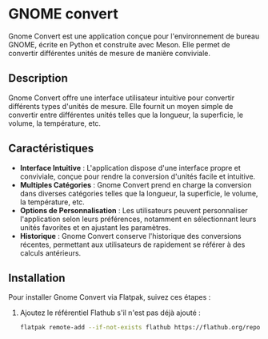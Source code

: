 GNOME convert
=============================

Gnome Convert est une application conçue pour l'environnement de bureau GNOME, écrite en Python et construite avec Meson. Elle permet de convertir différentes unités de mesure de manière conviviale.

## Description

Gnome Convert offre une interface utilisateur intuitive pour convertir différents types d'unités de mesure. Elle fournit un moyen simple de convertir entre différentes unités telles que la longueur, la superficie, le volume, la température, etc.

## Caractéristiques

- **Interface Intuitive** : L'application dispose d'une interface propre et conviviale, conçue pour rendre la conversion d'unités facile et intuitive.
- **Multiples Catégories** : Gnome Convert prend en charge la conversion dans diverses catégories telles que la longueur, la superficie, le volume, la température, etc.
- **Options de Personnalisation** : Les utilisateurs peuvent personnaliser l'application selon leurs préférences, notamment en sélectionnant leurs unités favorites et en ajustant les paramètres.
- **Historique** : Gnome Convert conserve l'historique des conversions récentes, permettant aux utilisateurs de rapidement se référer à des calculs antérieurs.

## Installation

Pour installer Gnome Convert via Flatpak, suivez ces étapes :

1. Ajoutez le référentiel Flathub s'il n'est pas déjà ajouté :
   ```bash
   flatpak remote-add --if-not-exists flathub https://flathub.org/repo/flathub.flatpakrepo

